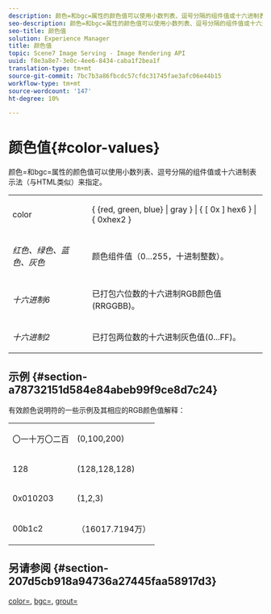 ```yaml
---
description: 颜色=和bgc=属性的颜色值可以使用小数列表、逗号分隔的组件值或十六进制表示法（与HTML类似）来指定。
seo-description: 颜色=和bgc=属性的颜色值可以使用小数列表、逗号分隔的组件值或十六进制表示法（与HTML类似）来指定。
seo-title: 颜色值
solution: Experience Manager
title: 颜色值
topic: Scene7 Image Serving - Image Rendering API
uuid: f8e3a8e7-3e0c-4ee6-8434-caba1f2bea1f
translation-type: tm+mt
source-git-commit: 7bc7b3a86fbcdc57cfdc31745fae3afc06e44b15
workflow-type: tm+mt
source-wordcount: '147'
ht-degree: 10%

---
```



# 颜色值{#color-values}

颜色=和bgc=属性的颜色值可以使用小数列表、逗号分隔的组件值或十六进制表示法（与HTML类似）来指定。

<table id="simpletable_9B3A231D5BB14A3DB2B42B341E198341"> 
 <tr class="strow"> 
  <td class="stentry"> <p><span class="varname"> color</span> </p></td> 
  <td class="stentry"> <p><span class="codeph">{ {red, green, blue} | gray } | { [ 0x ] hex6 } | { 0xhex2 }</span> </p></td> 
 </tr> 
 <tr class="strow"> 
  <td class="stentry"> <p><i>红色、绿色、蓝色、灰色</i> </p></td> 
  <td class="stentry"> <p>颜色组件值（0...255，十进制整数）。 </p></td> 
 </tr> 
 <tr class="strow"> 
  <td class="stentry"> <p><i>十六进制6</i> </p></td> 
  <td class="stentry"> <p>已打包六位数的十六进制RGB颜色值(RRGGBB)。 </p></td> 
 </tr> 
 <tr class="strow"> 
  <td class="stentry"> <p><i>十六进制2</i> </p></td> 
  <td class="stentry"> <p>已打包两位数的十六进制灰色值(0...FF)。 </p></td> 
 </tr> 
</table>

## 示例 {#section-a78732151d584e84abeb99f9ce8d7c24}

有效颜色说明符的一些示例及其相应的RGB颜色值解释：

<table id="simpletable_837B3173020240A5B7B2DB2F4CC57352"> 
 <tr class="strow"> 
  <td class="stentry"> <p>〇一十万〇二百 </p></td> 
  <td class="stentry"> <p>(0,100,200) </p></td> 
 </tr> 
 <tr class="strow"> 
  <td class="stentry"> <p>128 </p></td> 
  <td class="stentry"> <p>(128,128,128) </p></td> 
 </tr> 
 <tr class="strow"> 
  <td class="stentry"> <p>0x010203 </p></td> 
  <td class="stentry"> <p>(1,2,3) </p></td> 
 </tr> 
 <tr class="strow"> 
  <td class="stentry"> <p>00b1c2 </p></td> 
  <td class="stentry"> <p>（16017.7194万） </p></td> 
 </tr> 
</table>

## 另请参阅 {#section-207d5cb918a94736a27445faa58917d3}

[color=](../../../../../ir-api/http-protocol/image-rendering-api-ref/c-ir-http-protocol-ref/c-ir-http-protocol-command-reference/r-ir-http-color.md#reference-ea3cba9edfe94dbab86d8f123a9ed0aa),  [bgc=](../../../../../ir-api/http-protocol/image-rendering-api-ref/c-ir-http-protocol-ref/c-ir-http-protocol-command-reference/r-ir-bgc.md#reference-3f5c78cea01c4a85aa582076d23aebb0), [ grout=](../../../../../ir-api/http-protocol/image-rendering-api-ref/c-ir-http-protocol-ref/c-ir-http-protocol-command-reference/r-ir-grout.md#reference-73651cbbbc344adba2626ef950d3672a)
